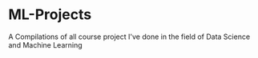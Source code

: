 # ML-Projects
A Compilations of all course project I've done in the field of Data Science and Machine Learning